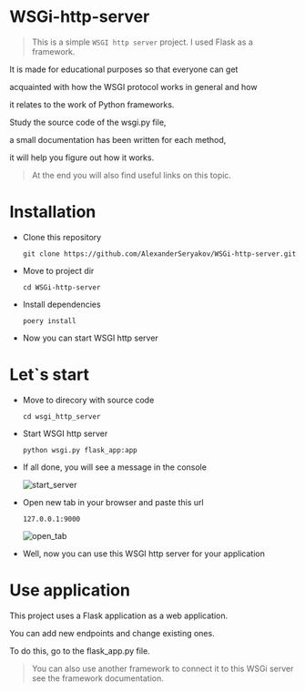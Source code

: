 # WSGi-http-server
> This is a simple `WSGI http server` project.
> I used Flask as a framework.

It is made for educational purposes so that everyone can get 

acquainted with how the WSGI protocol works in general and how 

it relates to the work of Python frameworks.

Study the source code of the wsgi.py file, 

a small documentation has been written for each method, 

it will help you figure out how it works.

> At the end you will also find useful links on this topic.
# Installation

- Clone this repository
  
  ```
  git clone https://github.com/AlexanderSeryakov/WSGi-http-server.git
  ```
- Move to project dir
  
  ```
  cd WSGi-http-server
  ``` 
- Install dependencies

  ```
  poery install
  ```
- Now you can start WSGI http server

# Let`s start
- Move to direcory with source code
  
  ```
  cd wsgi_http_server
  ```
- Start WSGI http server
  ```
  python wsgi.py flask_app:app
  ```
- If all done, you will see a message in the console
  
  ![start_server](https://github.com/AlexanderSeryakov/WSGi-http-server/assets/110708669/41ef24fe-98c3-43f5-8b4e-e228f27e9c5c)

- Open new tab in your browser and paste this url
  ```
  127.0.0.1:9000
  ```
  ![open_tab](https://github.com/AlexanderSeryakov/WSGi-http-server/assets/110708669/7ba67db4-bc09-4e61-b62c-8adba3a57a9f)

- Well, now you can use this WSGI http server for your application

# Use application

This project uses a Flask application as a web application.

You can add new endpoints and change existing ones.

To do this, go to the flask_app.py file.

> You can also use another framework to connect it to this WSGi server see the framework documentation.

